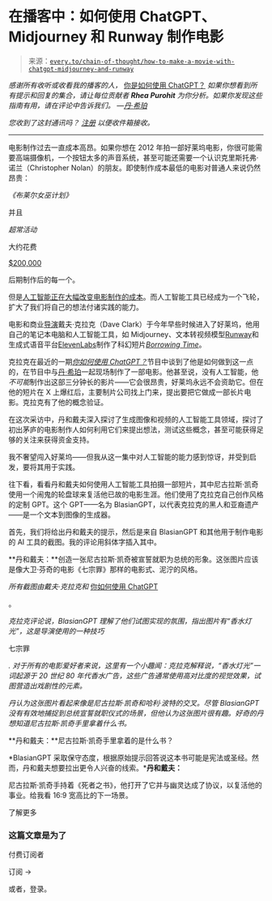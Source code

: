 <!--yml

类别：COT 专栏

date: 2024-05-08 11:03:24

-->

# 在播客中：如何使用 ChatGPT、Midjourney 和 Runway 制作电影

> 来源：[`every.to/chain-of-thought/how-to-make-a-movie-with-chatgpt-midjourney-and-runway`](https://every.to/chain-of-thought/how-to-make-a-movie-with-chatgpt-midjourney-and-runway)

*感谢所有收听或收看我的播客的人，* [你是如何使用 ChatGPT？](https://open.spotify.com/show/5qX1nRTaFsfWdmdj5JWO1G) *如果你想看到所有提示和回复的集合，请让每位贡献者* ***Rhea Purohit*** *为你分析。如果你发现这些指南有用，请在评论中告诉我们。 —*[*丹·希珀*](https://twitter.com/danshipper)

*您收到了这封通讯吗？* [*注册*](https://every.to/account) *以便收件箱接收。*

* * *

电影制作过去一直成本高昂。如果你想在 2012 年拍一部好莱坞电影，你很可能需要高端摄像机，一个按钮太多的声音系统，甚至可能还需要一个认识克里斯托弗·诺兰（Christopher Nolan）的朋友。即使制作成本最低的电影对普通人来说仍然昂贵：

*《布莱尔女巫计划》*

并且

*超常活动*

大约花费

[$200,000](https://www.hollywoodreporter.com/movies/movie-news/what-is-profitable-movie-ever-1269879/)

后期制作后的每一个。

但是[人工智能正在大幅改变电影制作的成本](https://every.to/chain-of-thought/sora-and-the-future-of-filmmaking)。而人工智能工具已经成为一个飞轮，扩大了我们将自己的想法付诸实践的能力。

电影和商业[导演](https://daveclarkcreative.com/projects)戴夫·克拉克（Dave Clark）于今年早些时候进入了好莱坞，他用自己的笔记本电脑和人工智能工具，如 Midjourney、文本转视频模型[Runway](https://runwayml.com/)和生成式语音平台[ElevenLabs](https://elevenlabs.io/)制作了科幻短片[*Borrowing Time*](https://twitter.com/Diesol/status/1747351624329355474)。

克拉克在最近的一期[*你如何使用 ChatGPT？*](https://open.spotify.com/show/5qX1nRTaFsfWdmdj5JWO1G)节目中谈到了他是如何做到这一点的，在节目中与[丹·希珀](https://twitter.com/danshipper)一起现场制作了一部电影。他甚至说，没有人工智能，他*不可能*制作出这部三分钟长的影片——它会很昂贵，好莱坞永远不会资助它。但在他的短片在 X 上爆红后，主要制片公司找上门来，提出要把它做成一部长片电影。克拉克有了他的概念验证。

在这次采访中，丹和戴夫深入探讨了生成图像和视频的人工智能工具领域，探讨了初出茅庐的电影制作人如何利用它们来提出想法，测试这些概念，甚至可能获得足够的关注来获得资金支持。

我不奢望闯入好莱坞——但我从这一集中对人工智能的能力感到惊讶，并受到启发，要将其用于实践。

往下看，看看丹和戴夫如何使用人工智能工具拍摄一部短片，其中尼古拉斯·凯奇使用一个闹鬼的轮盘球来复活他已故的电影生涯。他们使用了克拉克自己创作风格的定制 GPT。这个 GPT——名为 BlasianGPT，以代表克拉克的黑人和亚裔遗产——是一个文本到图像的生成器。

首先，我们将给出丹和戴夫的提示，然后是来自 BlasianGPT 和其他用于制作电影的 AI 工具的截图。我的评论用斜体字插入其中。

**丹和戴夫：**创造一张尼古拉斯·凯奇被宣誓就职为总统的形象。这张图片应该是像大卫·芬奇的电影《七宗罪》那样的电影式、泥泞的风格。

*所有截图由戴夫·克拉克和* [你如何使用 ChatGPT](https://www.youtube.com/watch?v=1XzKXz9CmvM&t=3642s)

。

*克拉克评论说，BlasianGPT 理解了他们试图实现的氛围，指出图片有“香水灯光”，这是导演使用的一种技巧*

七宗罪

*. 对于所有的电影爱好者来说，这里有一个小趣闻：克拉克解释说，“香水灯光”一词起源于 20 世纪 80 年代香水广告，这些广告通常使用高对比度的视觉效果，试图营造出戏剧性的元素。*

*丹认为这张图片看起来像是尼古拉斯·凯奇和哈利·波特的交叉。尽管 BlasianGPT 没有有效地捕捉到总统宣誓就职仪式的场景，但他认为这张图片很有趣。好奇的丹想知道尼古拉斯·凯奇手里拿着什么书。*

**丹和戴夫：**尼古拉斯·凯奇手里拿着的是什么书？

*BlasianGPT 采取保守态度，根据原始提示回答说这本书可能是宪法或圣经。然而，丹和戴夫想要拉出更令人兴奋的线索。***丹和戴夫：**

尼古拉斯·凯奇手持着《死者之书》，他打开了它并与幽灵达成了协议，以复活他的事业。给我看 16:9 宽高比的下一场景。

了解更多

### 这篇文章是为了

付费订阅者

订阅 →

或者，登录。
